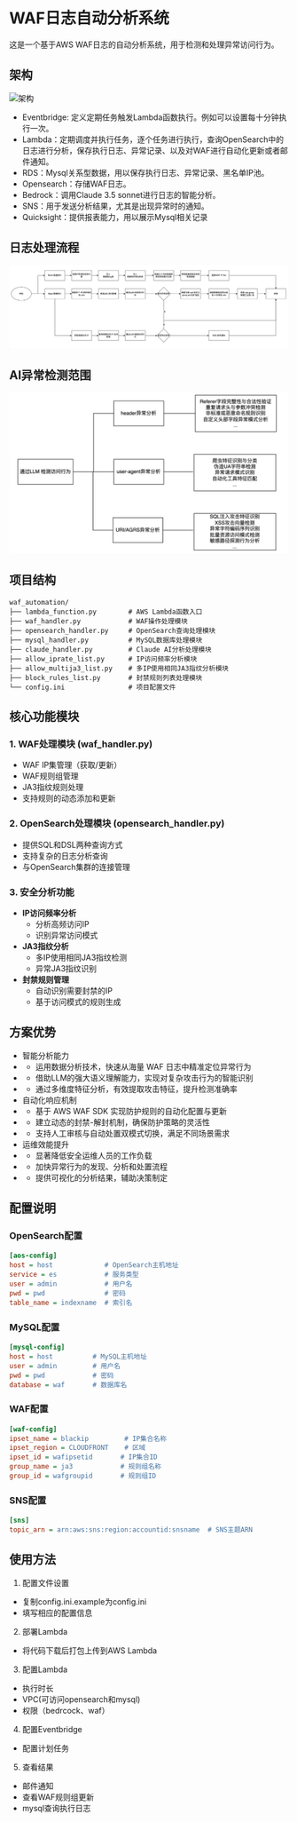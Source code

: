 # WAF日志自动分析系统

这是一个基于AWS WAF日志的自动分析系统，用于检测和处理异常访问行为。

## 架构
![架构](/image/image3.png "架构")
- Eventbridge: 定义定期任务触发Lambda函数执行。例如可以设置每十分钟执行一次。
- Lambda：定期调度并执行任务，逐个任务进行执行，查询OpenSearch中的日志进行分析，保存执行日志、异常记录、以及对WAF进行自动化更新或者邮件通知。
- RDS：Mysql关系型数据，用以保存执行日志、异常记录、黑名单IP池。
- Opensearch：存储WAF日志。
- Bedrock：调用Claude 3.5 sonnet进行日志的智能分析。
- SNS：用于发送分析结果，尤其是出现异常时的通知。
- Quicksight：提供报表能力，用以展示Mysql相关记录


## 日志处理流程
![数据流](/image/image1.png "数据流")

## AI异常检测范围
![AI检测](/image/image.png "AI检测")

## 项目结构
```
waf_automation/
├── lambda_function.py        # AWS Lambda函数入口
├── waf_handler.py            # WAF操作处理模块
├── opensearch_handler.py     # OpenSearch查询处理模块
├── mysql_handler.py          # MySQL数据库处理模块
├── claude_handler.py         # Claude AI分析处理模块
├── allow_iprate_list.py      # IP访问频率分析模块
├── allow_multija3_list.py    # 多IP使用相同JA3指纹分析模块
├── block_rules_list.py       # 封禁规则列表处理模块
└── config.ini                # 项目配置文件
```

## 核心功能模块
### 1. WAF处理模块 (waf_handler.py)
- WAF IP集管理（获取/更新）
- WAF规则组管理
- JA3指纹规则处理
- 支持规则的动态添加和更新
### 2. OpenSearch处理模块 (opensearch_handler.py)
- 提供SQL和DSL两种查询方式
- 支持复杂的日志分析查询
- 与OpenSearch集群的连接管理
### 3. 安全分析功能
- **IP访问频率分析**
  - 分析高频访问IP
  - 识别异常访问模式
- **JA3指纹分析**
  - 多IP使用相同JA3指纹检测
  - 异常JA3指纹识别
- **封禁规则管理**
  - 自动识别需要封禁的IP
  - 基于访问模式的规则生成


## 方案优势
- 智能分析能力 
 - - 运用数据分析技术，快速从海量 WAF 日志中精准定位异常行为
 - - 借助LLM的强大语义理解能力，实现对复杂攻击行为的智能识别
 - - 通过多维度特征分析，有效提取攻击特征，提升检测准确率
- 自动化响应机制 
 - - 基于 AWS WAF SDK 实现防护规则的自动化配置与更新
 - - 建立动态的封禁-解封机制，确保防护策略的灵活性
 - - 支持人工审核与自动处置双模式切换，满足不同场景需求
- 运维效能提升 
 - - 显著降低安全运维人员的工作负载
 - - 加快异常行为的发现、分析和处置流程
 - - 提供可视化的分析结果，辅助决策制定


## 配置说明

### OpenSearch配置
```ini
[aos-config]
host = host             # OpenSearch主机地址
service = es            # 服务类型
user = admin            # 用户名
pwd = pwd               # 密码
table_name = indexname  # 索引名
```

### MySQL配置
```ini
[mysql-config]
host = host          # MySQL主机地址
user = admin         # 用户名
pwd = pwd            # 密码
database = waf       # 数据库名
```

### WAF配置
```ini
[waf-config]
ipset_name = blackip         # IP集合名称
ipset_region = CLOUDFRONT    # 区域
ipset_id = wafipsetid       # IP集合ID
group_name = ja3            # 规则组名称
group_id = wafgroupid       # 规则组ID
```

### SNS配置
```ini
[sns]
topic_arn = arn:aws:sns:region:accountid:snsname  # SNS主题ARN
```


## 使用方法

1. 配置文件设置
- 复制config.ini.example为config.ini
- 填写相应的配置信息

2. 部署Lambda
- 将代码下载后打包上传到AWS Lambda

3. 配置Lambda
- 执行时长
- VPC(可访问opensearch和mysql)
- 权限（bedrcock、waf）

4. 配置Eventbridge
- 配置计划任务

5. 查看结果
- 邮件通知
- 查看WAF规则组更新
- mysql查询执行日志